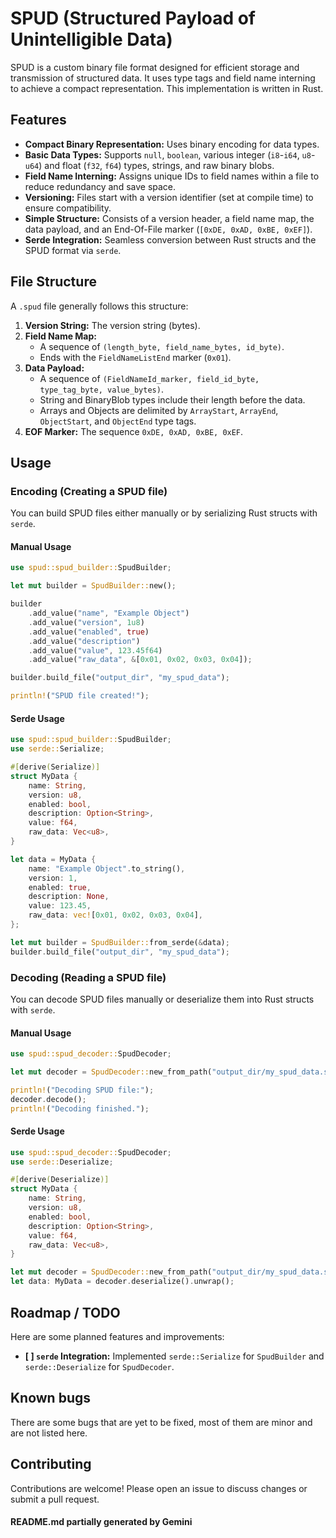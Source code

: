 
# SPUD (Structured Payload of Unintelligible Data)

SPUD is a custom binary file format designed for efficient storage and transmission of structured data. It uses type tags and field name interning to achieve a compact representation. This implementation is written in Rust.

## Features

* **Compact Binary Representation:** Uses binary encoding for data types.
* **Basic Data Types:** Supports `null`, `boolean`, various integer (`i8`-`i64`, `u8`-`u64`) and float (`f32`, `f64`) types, strings, and raw binary blobs.
* **Field Name Interning:** Assigns unique IDs to field names within a file to reduce redundancy and save space.
* **Versioning:** Files start with a version identifier (set at compile time) to ensure compatibility.
* **Simple Structure:** Consists of a version header, a field name map, the data payload, and an End-Of-File marker (`[0xDE, 0xAD, 0xBE, 0xEF]`).
* **Serde Integration:** Seamless conversion between Rust structs and the SPUD format via `serde`.

## File Structure

A `.spud` file generally follows this structure:

1.  **Version String:** The version string (bytes).
2.  **Field Name Map:**
    * A sequence of `(length_byte, field_name_bytes, id_byte)`.
    * Ends with the `FieldNameListEnd` marker (`0x01`).
3.  **Data Payload:**
    * A sequence of `(FieldNameId_marker, field_id_byte, type_tag_byte, value_bytes)`.
    * String and BinaryBlob types include their length before the data.
    * Arrays and Objects are delimited by `ArrayStart`, `ArrayEnd`, `ObjectStart`, and `ObjectEnd` type tags.
4.  **EOF Marker:** The sequence `0xDE, 0xAD, 0xBE, 0xEF`.

## Usage

### Encoding (Creating a SPUD file)

You can build SPUD files either manually or by serializing Rust structs with `serde`.

#### Manual Usage

```rust
use spud::spud_builder::SpudBuilder;

let mut builder = SpudBuilder::new();

builder
    .add_value("name", "Example Object")
    .add_value("version", 1u8)
    .add_value("enabled", true)
    .add_value("description")
    .add_value("value", 123.45f64)
    .add_value("raw_data", &[0x01, 0x02, 0x03, 0x04]);

builder.build_file("output_dir", "my_spud_data");

println!("SPUD file created!");
```

#### Serde Usage

```rust
use spud::spud_builder::SpudBuilder;
use serde::Serialize;

#[derive(Serialize)]
struct MyData {
    name: String,
    version: u8,
    enabled: bool,
    description: Option<String>,
    value: f64,
    raw_data: Vec<u8>,
}

let data = MyData {
    name: "Example Object".to_string(),
    version: 1,
    enabled: true,
    description: None,
    value: 123.45,
    raw_data: vec![0x01, 0x02, 0x03, 0x04],
};

let mut builder = SpudBuilder::from_serde(&data);
builder.build_file("output_dir", "my_spud_data");
```

### Decoding (Reading a SPUD file)

You can decode SPUD files manually or deserialize them into Rust structs with `serde`.

#### Manual Usage

```rust
use spud::spud_decoder::SpudDecoder;

let mut decoder = SpudDecoder::new_from_path("output_dir/my_spud_data.spud");

println!("Decoding SPUD file:");
decoder.decode();
println!("Decoding finished.");
```

#### Serde Usage

```rust
use spud::spud_decoder::SpudDecoder;
use serde::Deserialize;

#[derive(Deserialize)]
struct MyData {
    name: String,
    version: u8,
    enabled: bool,
    description: Option<String>,
    value: f64,
    raw_data: Vec<u8>,
}

let mut decoder = SpudDecoder::new_from_path("output_dir/my_spud_data.spud");
let data: MyData = decoder.deserialize().unwrap();
```

## Roadmap / TODO

Here are some planned features and improvements:

* **[ ] `serde` Integration:** Implemented `serde::Serialize` for `SpudBuilder` and `serde::Deserialize` for `SpudDecoder`.


## Known bugs

There are some bugs that are yet to be fixed, most of them are minor and are not listed here.

## Contributing

Contributions are welcome! Please open an issue to discuss changes or submit a pull request.

#### README.md partially generated by Gemini
